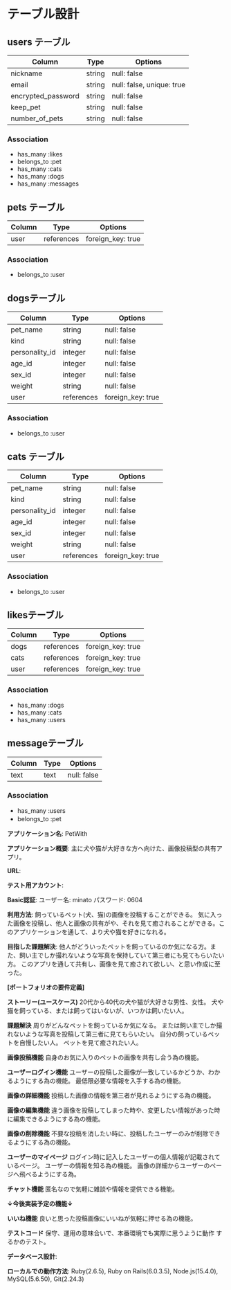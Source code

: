 # テーブル設計


## users テーブル

| Column             | Type       | Options                  |
| ------             | ------     | --------                 |
| nickname           | string     | null: false              |
| email              | string     | null: false, unique: true|
| encrypted_password | string     | null: false              |
| keep_pet           | string     | null: false              |
| number_of_pets     | string     | null: false              |


### Association

- has_many   :likes
- belongs_to :pet
- has_many   :cats
- has_many   :dogs
- has_many   :messages


## pets テーブル

| Column              | Type       | Options          |
| ------              | ------     | --------         |
| user                | references | foreign_key: true|


### Association

- belongs_to :user


##  dogsテーブル

| Column              | Type       | Options           |
| ------              | ---------- | --------          |
| pet_name            | string     | null: false       |
| kind                | string     | null: false       |
| personality_id      | integer    | null: false       |
| age_id              | integer    | null: false       |
| sex_id              | integer    | null: false       |
| weight              | string     | null: false       |
| user                | references | foreign_key: true |


### Association

- belongs_to :user


## cats テーブル

| Column              | Type       | Options           |
| ------              | ---------- | --------          |
| pet_name            | string     | null: false       |
| kind                | string     | null: false       |
| personality_id      | integer    | null: false       |
| age_id              | integer    | null: false       |
| sex_id              | integer    | null: false       |
| weight              | string     | null: false       |
| user                | references | foreign_key: true |



### Association

- belongs_to :user


##  likesテーブル

| Column          | Type       | Options           |
| ------          | ---------- | --------          |
| dogs            | references | foreign_key: true |
| cats            | references | foreign_key: true |
| user            | references | foreign_key: true |


### Association

- has_many :dogs
- has_many :cats
- has_many :users


##  messageテーブル

| Column       | Type       | Options           |
| ------       | ---------- | --------          |
| text         | text       | null: false       |


### Association

- has_many   :users
- belongs_to :pet
　　　


**アプリケーション名**: PetWith

**アプリケーション概要**: 主に犬や猫が大好きな方へ向けた、画像投稿型の共有アプリ。

**URL**:

**テスト用アカウント**: 

**Basic認証**: ユーザー名: minato パスワード: 0604

**利用方法**: 飼っているペット(犬、猫)の画像を投稿することができる。
                  気に入った画像を投稿し、他人と画像の共有がや、それを見て癒されることができる。このアプリケーションを通して、より犬や猫を好きになれる。

**目指した課題解決**: 他人がどういったペットを飼っているのか気になる方。また、飼い主でしか撮れないような写真を保持していて第三者にも見てもらいたい方。
                このアプリを通して共有し、画像を見て癒されて欲しい、と思い作成に至った。


**[ポートフォリオの要件定義]**

**ストーリー(ユースケース)**
20代から40代の犬や猫が大好きな男性、女性。
犬や猫を飼っている、または飼ってはいないが、いつかは飼いたい人。

**課題解決**
周りがどんなペットを飼っているか気になる。
または飼い主でしか撮れないような写真を投稿して第三者に見てもらいたい。
自分の飼っているペットを自慢したい人。
ペットを見て癒されたい人。

**画像投稿機能**
自身のお気に入りのペットの画像を共有し合う為の機能。

**ユーザーログイン機能**
ユーザーの投稿した画像が一致しているかどうか、わかるようにする為の機能。
最低限必要な情報を入手する為の機能。

**画像の詳細機能**
投稿した画像の情報を第三者が見れるようにする為の機能。

**画像の編集機能**
違う画像を投稿してしまった時や、変更したい情報があった時に編集できるようにする為の機能。

**画像の削除機能**
不要な投稿を消したい時に、投稿したユーザーのみが削除できるようにする為の機能。

**ユーザーのマイページ**
ログイン時に記入したユーザーの個人情報が記載されているページ。
ユーザーの情報を知る為の機能。
画像の詳細からユーザーのページへ飛べるようにする為。

**チャット機能**
匿名なので気軽に雑談や情報を提供できる機能。

**↓今後実装予定の機能↓**

**いいね機能**
良いと思った投稿画像にいいねが気軽に押せる為の機能。

**テストコード**
保守、運用の意味合いで、本番環境でも実際に思うように動作
するかのテスト。

**データベース設計**: 

**ローカルでの動作方法**: Ruby(2.6.5), Ruby on Rails(6.0.3.5), Node.js(15.4.0), MySQL(5.6.50), Git(2.24.3)